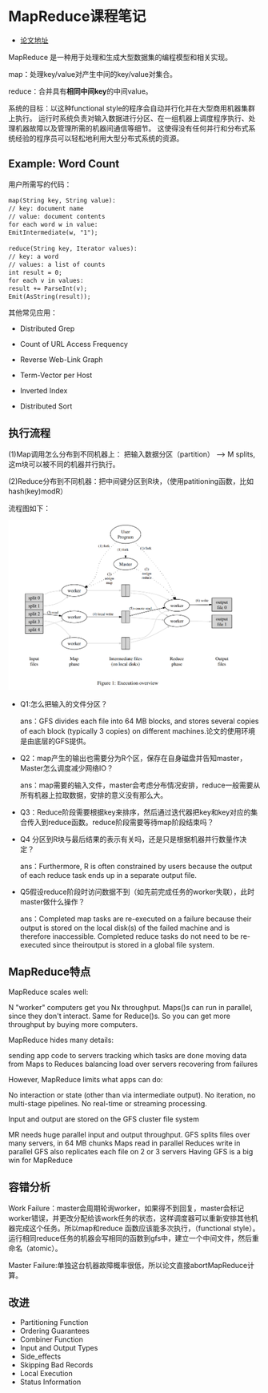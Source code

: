 # MapReduce课程笔记

* [ 论文地址](http://nil.csail.mit.edu/6.824/2021/papers/mapreduce.pdf)


MapReduce 是一种用于处理和生成大型数据集的编程模型和相关实现。

map：处理key/value对产生中间的key/value对集合。

reduce：合并具有**相同中间key**的中间value。

系统的目标：以这种functional style的程序会自动并行化并在大型商用机器集群上执行。 运行时系统负责对输入数据进行分区、在一组机器上调度程序执行、处理机器故障以及管理所需的机器间通信等细节。 这使得没有任何并行和分布式系统经验的程序员可以轻松地利用大型分布式系统的资源。


## Example: Word Count

用户所需写的代码：
```
map(String key, String value):
// key: document name
// value: document contents
for each word w in value:
EmitIntermediate(w, "1");

reduce(String key, Iterator values):
// key: a word
// values: a list of counts
int result = 0;
for each v in values:
result += ParseInt(v);
Emit(AsString(result));
```


其他常见应用：

* Distributed Grep

* Count of URL Access Frequency

* Reverse Web-Link Graph

* Term-Vector per Host

* Inverted Index

* Distributed Sort


## 执行流程

(1)Map调用怎么分布到不同机器上： 把输入数据分区（partition） --> M splits,这m块可以被不同的机器并行执行。

(2)Reduce分布到不同机器：把中间键分区到R块，（使用patitioning函数，比如hash(key)modR）

流程图如下：

![](./images/mapreduce/流程图.PNG)


* Q1:怎么把输入的文件分区？

  ans：GFS divides each file into 64 MB blocks, and stores several copies of each block (typically 3 copies) on different machines.论文的使用环境是由底层的GFS提供。
* Q2：map产生的输出也需要分为R个区，保存在自身磁盘并告知master，Master怎么调度减少网络IO？
  
  ans：map需要的输入文件，master会考虑分布情况安排，reduce一般需要从所有机器上拉取数据，安排的意义没有那么大。
* Q3：Reduce阶段需要根据key来排序，然后通过迭代器把key和key对应的集合传入到reduce函数。reduce阶段需要等待map阶段结束吗？
* Q4 分区到R块与最后结果的表示有关吗，还是只是根据机器并行数量作决定？
  
  ans：Furthermore, R is often constrained by users because  the output of each reduce task ends up in a separate output file.
* Q5假设reduce阶段时访问数据不到（如先前完成任务的worker失联），此时master做什么操作？
  
  ans：Completed map tasks are re-executed on a failure because their output is stored on the local disk(s) of the failed machine and is therefore inaccessible. Completed reduce tasks do not need to be re-executed since theiroutput is stored in a global file system.


## MapReduce特点

MapReduce scales well:

  N "worker" computers get you Nx throughput.
    Maps()s can run in parallel, since they don't interact.
    Same for Reduce()s.
  So you can get more throughput by buying more computers.

MapReduce hides many details:

  sending app code to servers
  tracking which tasks are done
  moving data from Maps to Reduces
  balancing load over servers
  recovering from failures

However, MapReduce limits what apps can do:

  No interaction or state (other than via intermediate output).
  No iteration, no multi-stage pipelines.
  No real-time or streaming processing.

Input and output are stored on the GFS cluster file system

  MR needs huge parallel input and output throughput.
  GFS splits files over many servers, in 64 MB chunks
    Maps read in parallel
    Reduces write in parallel
  GFS also replicates each file on 2 or 3 servers
  Having GFS is a big win for MapReduce


## 容错分析

Work Failure：master会周期轮询worker，如果得不到回复，master会标记worker错误，并更改分配给该work任务的状态，这样调度器可以重新安排其他机器完成这个任务。所以map和reduce  函数应该能多次执行，（functional style）。运行相同reduce任务的机器会写相同的函数到gfs中，建立一个中间文件，然后重命名（atomic）。

Master Failure:单独这台机器故障概率很低，所以论文直接abortMapReduce计算。


## 改进

* Partitioning Function
* Ordering Guarantees
* Combiner Function
* Input and Output Types
* Side_effects
* Skipping Bad Records
* Local Execution
* Status Information